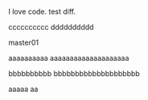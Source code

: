 I love code.
test diff.

cccccccccc
dddddddddd

master01

aaaaaaaaaa
aaaaaaaaaaaaaaaaaaaa

bbbbbbbbbb
bbbbbbbbbbbbbbbbbbbb

aaaaa
aa